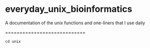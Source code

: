 everyday_unix_bioinformatics
============================

A documentation of the unix functions and one-liners that I use daily

============================
```
cd unix
```
